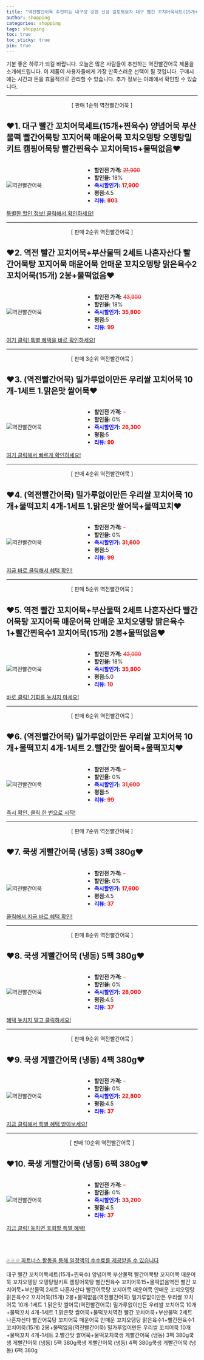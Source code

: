 ```yaml
---
title: "역전빨간어묵 추천하는 내구성 강한 신상 검토해보자 대구 빨간 꼬치어묵세트(15개+찐육수) 양념어묵 부산물떡"
author: shopping
categories: shopping
tags: shopping
toc: true
toc_sticky: true
pin: true
---
```

기분 좋은 하루가 되길 바랍니다. 오늘은 많은 사람들이 추천하는 역전빨간어묵 제품을 소개해드립니다. 이 제품이 사용자들에게 가장 만족스러운 선택이 될 것입니다. 구매시에는 시간과 돈을 효율적으로 관리할 수 있습니다. 추가 정보는 아래에서 확인할 수 있습니다.

---
<p class="toplist" style="margin: 0 auto; display: block; width: fit-content;">[ 판매 1순위 역전빨간어묵 ]</p>

<h2><strong>❤️1. 대구 빨간 꼬치어묵세트(15개+찐육수) 양념어묵 부산물떡 빨간어묵탕 꼬지어묵 매운어묵 꼬치오뎅탕 오뎅탕밀키트 캠핑어묵탕 빨간찐육수 꼬치어묵15+물떡없음❤️</strong></h2>

<div style="display: flex; align-items: center;">
    <div style="flex: 0.4;">
        <img src="https://thumbnail9.coupangcdn.com/thumbnails/remote/230x230ex/image/vendor_inventory/6a17/77e43a0de89a729f1d8c8d90091abefacf1308938b3b1b6071f1381de729.jpg" alt="역전빨간어묵" style="max-width: 100%;">
    </div>
    <div style="flex: 0.6; margin-left: 10px;">
        <ul>
            <li><strong>할인전 가격:</strong> <del style="color: red;">21,900</del></li>
            <li><strong>할인율:</strong> 18%</li>
            <li><span style='color:blue'><strong>즉시할인가:</strong></span> <span style='color:red'><strong>17,900</strong></span></li>
            <li><strong>평점:</strong>4.5</li>
            <li><span style='color:blue'><strong>리뷰:</strong></span> <span style='color:red'><strong>803</strong></span></li>
        </ul>
    </div>
</div>
<div class="center">
    <a href="https://selin100587.github.io?lptag=AF9450613&subid=githubio&pageKey=7687766899&traceid=V0-153&itemId=20550006262&vendorItemId=74950024582" class="myButton">
        특별한 할인 정보! 클릭해서 확인하세요!
    </a>
</div>


---
<p class="toplist" style="margin: 0 auto; display: block; width: fit-content;">[ 판매 2순위 역전빨간어묵 ]</p>

<h2><strong>❤️2. 역전 빨간 꼬치어묵+부산물떡 2세트 나혼자산다 빨간어묵탕 꼬지어묵 매운어묵 안매운 꼬치오뎅탕 맑은육수2 꼬치어묵(15개) 2봉+물떡없음❤️</strong></h2>

<div style="display: flex; align-items: center;">
    <div style="flex: 0.4;">
        <img src="https://thumbnail6.coupangcdn.com/thumbnails/remote/230x230ex/image/vendor_inventory/c8c0/7414b9b085e5be1760320fc43afab82fbf76b13c479990a3ac0c2dcffcd0.jpg" alt="역전빨간어묵" style="max-width: 100%;">
    </div>
    <div style="flex: 0.6; margin-left: 10px;">
        <ul>
            <li><strong>할인전 가격:</strong> <del style="color: red;">43,900</del></li>
            <li><strong>할인율:</strong> 18%</li>
            <li><span style='color:blue'><strong>즉시할인가:</strong></span> <span style='color:red'><strong>35,800</strong></span></li>
            <li><strong>평점:</strong>5</li>
            <li><span style='color:blue'><strong>리뷰:</strong></span> <span style='color:red'><strong>99</strong></span></li>
        </ul>
    </div>
</div>
<div class="center">
    <a href="https://selin100587.github.io?lptag=AF9450613&subid=githubio&pageKey=8243666110&traceid=V0-153&itemId=20976640921&vendorItemId=84181576740" class="myButton">
        여기 클릭! 특별 혜택을 바로 확인하세요!
    </a>
</div>


---
<p class="toplist" style="margin: 0 auto; display: block; width: fit-content;">[ 판매 3순위 역전빨간어묵 ]</p>

<h2><strong>❤️3. (역전빨간어묵) 밀가루없이만든 우리쌀 꼬치어묵 10개-1세트 1.맑은맛 쌀어묵❤️</strong></h2>

<div style="display: flex; align-items: center;">
    <div style="flex: 0.4;">
        <img src="https://thumbnail6.coupangcdn.com/thumbnails/remote/230x230ex/image/vendor_inventory/5284/8e2d58c0ee32aaf87a22683a081654965b73d33749814569b1c21668c5ab.jpg" alt="역전빨간어묵" style="max-width: 100%;">
    </div>
    <div style="flex: 0.6; margin-left: 10px;">
        <ul>
            <li><strong>할인전 가격:</strong> <del style="color: red;">-</del></li>
            <li><strong>할인율:</strong> 0%</li>
            <li><span style='color:blue'><strong>즉시할인가:</strong></span> <span style='color:red'><strong>26,300</strong></span></li>
            <li><strong>평점:</strong>5</li>
            <li><span style='color:blue'><strong>리뷰:</strong></span> <span style='color:red'><strong>99</strong></span></li>
        </ul>
    </div>
</div>
<div class="center">
    <a href="https://selin100587.github.io?lptag=AF9450613&subid=githubio&pageKey=7979255590&traceid=V0-153&itemId=22130114288&vendorItemId=90481950677" class="myButton">
        여기 클릭해서 빠르게 확인하세요!
    </a>
</div>


---
<p class="toplist" style="margin: 0 auto; display: block; width: fit-content;">[ 판매 4순위 역전빨간어묵 ]</p>

<h2><strong>❤️4. (역전빨간어묵) 밀가루없이만든 우리쌀 꼬치어묵 10개+물떡꼬치 4개-1세트 1.맑은맛 쌀어묵+물떡꼬치❤️</strong></h2>

<div style="display: flex; align-items: center;">
    <div style="flex: 0.4;">
        <img src="https://thumbnail7.coupangcdn.com/thumbnails/remote/230x230ex/image/vendor_inventory/6a32/346af8abb2fdf6bc1753704c295fba4882d8735746a25edd018950d0c4e2.jpg" alt="역전빨간어묵" style="max-width: 100%;">
    </div>
    <div style="flex: 0.6; margin-left: 10px;">
        <ul>
            <li><strong>할인전 가격:</strong> <del style="color: red;">-</del></li>
            <li><strong>할인율:</strong> 0%</li>
            <li><span style='color:blue'><strong>즉시할인가:</strong></span> <span style='color:red'><strong>31,600</strong></span></li>
            <li><strong>평점:</strong>5</li>
            <li><span style='color:blue'><strong>리뷰:</strong></span> <span style='color:red'><strong>99</strong></span></li>
        </ul>
    </div>
</div>
<div class="center">
    <a href="https://selin100587.github.io?lptag=AF9450613&subid=githubio&pageKey=8243665341&traceid=V0-153&itemId=22129114501&vendorItemId=90481950550" class="myButton">
        지금 바로 클릭해서 혜택 확인!
    </a>
</div>


---
<p class="toplist" style="margin: 0 auto; display: block; width: fit-content;">[ 판매 5순위 역전빨간어묵 ]</p>

<h2><strong>❤️5. 역전 빨간 꼬치어묵+부산물떡 2세트 나혼자산다 빨간어묵탕 꼬지어묵 매운어묵 안매운 꼬치오뎅탕 맑은육수1+빨간찐육수1 꼬치어묵(15개) 2봉+물떡없음❤️</strong></h2>

<div style="display: flex; align-items: center;">
    <div style="flex: 0.4;">
        <img src="https://thumbnail6.coupangcdn.com/thumbnails/remote/230x230ex/image/vendor_inventory/c8c0/7414b9b085e5be1760320fc43afab82fbf76b13c479990a3ac0c2dcffcd0.jpg" alt="역전빨간어묵" style="max-width: 100%;">
    </div>
    <div style="flex: 0.6; margin-left: 10px;">
        <ul>
            <li><strong>할인전 가격:</strong> <del style="color: red;">43,900</del></li>
            <li><strong>할인율:</strong> 18%</li>
            <li><span style='color:blue'><strong>즉시할인가:</strong></span> <span style='color:red'><strong>35,800</strong></span></li>
            <li><strong>평점:</strong>5.0</li>
            <li><span style='color:blue'><strong>리뷰:</strong></span> <span style='color:red'><strong>10</strong></span></li>
        </ul>
    </div>
</div>
<div class="center">
    <a href="https://selin100587.github.io?lptag=AF9450613&subid=githubio&pageKey=7770480008&traceid=V0-153&itemId=20976640917&vendorItemId=84181576811" class="myButton">
        바로 클릭! 기회를 놓치지 마세요!
    </a>
</div>


---
<p class="toplist" style="margin: 0 auto; display: block; width: fit-content;">[ 판매 6순위 역전빨간어묵 ]</p>

<h2><strong>❤️6. (역전빨간어묵) 밀가루없이만든 우리쌀 꼬치어묵 10개+물떡꼬치 4개-1세트 2.빨간맛 쌀어묵+물떡꼬치❤️</strong></h2>

<div style="display: flex; align-items: center;">
    <div style="flex: 0.4;">
        <img src="https://thumbnail7.coupangcdn.com/thumbnails/remote/230x230ex/image/vendor_inventory/6a32/346af8abb2fdf6bc1753704c295fba4882d8735746a25edd018950d0c4e2.jpg" alt="역전빨간어묵" style="max-width: 100%;">
    </div>
    <div style="flex: 0.6; margin-left: 10px;">
        <ul>
            <li><strong>할인전 가격:</strong> <del style="color: red;">-</del></li>
            <li><strong>할인율:</strong> 0%</li>
            <li><span style='color:blue'><strong>즉시할인가:</strong></span> <span style='color:red'><strong>31,600</strong></span></li>
            <li><strong>평점:</strong>5</li>
            <li><span style='color:blue'><strong>리뷰:</strong></span> <span style='color:red'><strong>99</strong></span></li>
        </ul>
    </div>
</div>
<div class="center">
    <a href="https://selin100587.github.io?lptag=AF9450613&subid=githubio&pageKey=7979105035&traceid=V0-153&itemId=22129114497&vendorItemId=90481950573" class="myButton">
        즉시 확인, 클릭 한 번으로 시작!
    </a>
</div>


---
<p class="toplist" style="margin: 0 auto; display: block; width: fit-content;">[ 판매 7순위 역전빨간어묵 ]</p>

<h2><strong>❤️7. 쿡생 게빨간어묵 (냉동) 3팩 380g❤️</strong></h2>

<div style="display: flex; align-items: center;">
    <div style="flex: 0.4;">
        <img src="https://thumbnail7.coupangcdn.com/thumbnails/remote/230x230ex/image/retail/images/ac70876d-ccb1-43de-b6db-e45d40922cce2349609129845960411.png" alt="역전빨간어묵" style="max-width: 100%;">
    </div>
    <div style="flex: 0.6; margin-left: 10px;">
        <ul>
            <li><strong>할인전 가격:</strong> <del style="color: red;">-</del></li>
            <li><strong>할인율:</strong> 0%</li>
            <li><span style='color:blue'><strong>즉시할인가:</strong></span> <span style='color:red'><strong>17,600</strong></span></li>
            <li><strong>평점:</strong>4.5</li>
            <li><span style='color:blue'><strong>리뷰:</strong></span> <span style='color:red'><strong>37</strong></span></li>
        </ul>
    </div>
</div>
<div class="center">
    <a href="https://selin100587.github.io?lptag=AF9450613&subid=githubio&pageKey=7075239232&traceid=V0-153&itemId=19307430408&vendorItemId=86421757326" class="myButton">
        클릭해서 지금 바로 혜택 확인!
    </a>
</div>


---
<p class="toplist" style="margin: 0 auto; display: block; width: fit-content;">[ 판매 8순위 역전빨간어묵 ]</p>

<h2><strong>❤️8. 쿡생 게빨간어묵 (냉동) 5팩 380g❤️</strong></h2>

<div style="display: flex; align-items: center;">
    <div style="flex: 0.4;">
        <img src="https://thumbnail9.coupangcdn.com/thumbnails/remote/230x230ex/image/retail/images/44befd46-2f33-4b74-9ec4-d2185d5661c48558834759189887072.png" alt="역전빨간어묵" style="max-width: 100%;">
    </div>
    <div style="flex: 0.6; margin-left: 10px;">
        <ul>
            <li><strong>할인전 가격:</strong> <del style="color: red;">-</del></li>
            <li><strong>할인율:</strong> 0%</li>
            <li><span style='color:blue'><strong>즉시할인가:</strong></span> <span style='color:red'><strong>28,000</strong></span></li>
            <li><strong>평점:</strong>4.5</li>
            <li><span style='color:blue'><strong>리뷰:</strong></span> <span style='color:red'><strong>37</strong></span></li>
        </ul>
    </div>
</div>
<div class="center">
    <a href="https://selin100587.github.io?lptag=AF9450613&subid=githubio&pageKey=7075239232&traceid=V0-153&itemId=19307430490&vendorItemId=86421757385" class="myButton">
        혜택 놓치지 말고 클릭하세요!
    </a>
</div>


---
<p class="toplist" style="margin: 0 auto; display: block; width: fit-content;">[ 판매 9순위 역전빨간어묵 ]</p>

<h2><strong>❤️9. 쿡생 게빨간어묵 (냉동) 4팩 380g❤️</strong></h2>

<div style="display: flex; align-items: center;">
    <div style="flex: 0.4;">
        <img src="https://thumbnail6.coupangcdn.com/thumbnails/remote/230x230ex/image/retail/images/3af00943-495e-4bd0-94ba-b1669db888d8108020563201430796.png" alt="역전빨간어묵" style="max-width: 100%;">
    </div>
    <div style="flex: 0.6; margin-left: 10px;">
        <ul>
            <li><strong>할인전 가격:</strong> <del style="color: red;">-</del></li>
            <li><strong>할인율:</strong> 0%</li>
            <li><span style='color:blue'><strong>즉시할인가:</strong></span> <span style='color:red'><strong>22,800</strong></span></li>
            <li><strong>평점:</strong>4.5</li>
            <li><span style='color:blue'><strong>리뷰:</strong></span> <span style='color:red'><strong>37</strong></span></li>
        </ul>
    </div>
</div>
<div class="center">
    <a href="https://selin100587.github.io?lptag=AF9450613&subid=githubio&pageKey=7075239232&traceid=V0-153&itemId=19307430375&vendorItemId=86421757302" class="myButton">
        지금 클릭해서 특별 혜택 받아보세요!
    </a>
</div>


---
<p class="toplist" style="margin: 0 auto; display: block; width: fit-content;">[ 판매 10순위 역전빨간어묵 ]</p>

<h2><strong>❤️10. 쿡생 게빨간어묵 (냉동) 6팩 380g❤️</strong></h2>

<div style="display: flex; align-items: center;">
    <div style="flex: 0.4;">
        <img src="https://thumbnail8.coupangcdn.com/thumbnails/remote/230x230ex/image/retail/images/863d16fd-ba54-4b02-8b56-0e074604ca54571500650330976910.png" alt="역전빨간어묵" style="max-width: 100%;">
    </div>
    <div style="flex: 0.6; margin-left: 10px;">
        <ul>
            <li><strong>할인전 가격:</strong> <del style="color: red;">-</del></li>
            <li><strong>할인율:</strong> 0%</li>
            <li><span style='color:blue'><strong>즉시할인가:</strong></span> <span style='color:red'><strong>33,200</strong></span></li>
            <li><strong>평점:</strong>4.5</li>
            <li><span style='color:blue'><strong>리뷰:</strong></span> <span style='color:red'><strong>37</strong></span></li>
        </ul>
    </div>
</div>
<div class="center">
    <a href="https://selin100587.github.io?lptag=AF9450613&subid=githubio&pageKey=7075239232&traceid=V0-153&itemId=19307430554&vendorItemId=86421757454" class="myButton">
        지금 클릭! 놓치면 후회할 특별 혜택!
    </a>
</div>

<br><br><br>[💦 💦 💦 파트너스 활동을 통해 일정액의 수수료를 제공받을 수 있습니다](https://link.coupang.com/a/bcpT2c)<br><br>대구 빨간 꼬치어묵세트(15개+찐육수) 양념어묵 부산물떡 빨간어묵탕 꼬지어묵 매운어묵 꼬치오뎅탕 오뎅탕밀키트 캠핑어묵탕 빨간찐육수 꼬치어묵15+물떡없음역전 빨간 꼬치어묵+부산물떡 2세트 나혼자산다 빨간어묵탕 꼬지어묵 매운어묵 안매운 꼬치오뎅탕 맑은육수2 꼬치어묵(15개) 2봉+물떡없음(역전빨간어묵) 밀가루없이만든 우리쌀 꼬치어묵 10개-1세트 1.맑은맛 쌀어묵(역전빨간어묵) 밀가루없이만든 우리쌀 꼬치어묵 10개+물떡꼬치 4개-1세트 1.맑은맛 쌀어묵+물떡꼬치역전 빨간 꼬치어묵+부산물떡 2세트 나혼자산다 빨간어묵탕 꼬지어묵 매운어묵 안매운 꼬치오뎅탕 맑은육수1+빨간찐육수1 꼬치어묵(15개) 2봉+물떡없음(역전빨간어묵) 밀가루없이만든 우리쌀 꼬치어묵 10개+물떡꼬치 4개-1세트 2.빨간맛 쌀어묵+물떡꼬치쿡생 게빨간어묵 (냉동) 3팩 380g쿡생 게빨간어묵 (냉동) 5팩 380g쿡생 게빨간어묵 (냉동) 4팩 380g쿡생 게빨간어묵 (냉동) 6팩 380g